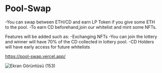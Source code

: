 # Pool-Swap

-You can swap between ETH/CD and earn LP Token if you give some ETH to the pool.
-To earn CD beforehand,join our whitelist and mint some NFTs.


Features will be added such as:
-Exchanging NFTs
-You can join the lottery and winner will have 70% of the CD collected in lottery pool.
-CD Holders will have early access for future whitelists

https://pool-swap.vercel.app/


![Ekran Görüntüsü (153)](https://user-images.githubusercontent.com/72981010/224020450-bdfdb815-09d0-48b2-82a7-25d124efc318.png)
